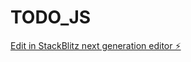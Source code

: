 # TODO_JS

[Edit in StackBlitz next generation editor ⚡️](https://stackblitz.com/~/github.com/ashihal/TODO_JS)